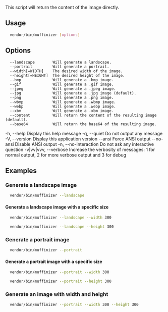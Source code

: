 This script will return the content of the image directly.

## Usage

```bash
  vendor/bin/muffinizer [options]
```

## Options
      --landscape        Will generate a landscape.
      --portrait         Will generate a portrait.
      --width[=WIDTH]    The desired width of the image.
      --height[=HEIGHT]  The desired height of the image.
      --bmp              Will generate a .bmp image.
      --gif              Will generate a .gif image.
      --jpeg             Will generate a .jpeg image.
      --jpg              Will generate a .jpg image (default).
      --png              Will generate a .png image.
      --wbmp             Will generate a .wbmp image.
      --webp             Will generate a .webp image.
      --xbm              Will generate a .xbm image.
      --content          Will return the content of the resulting image (default).
      --base64           Will return the base64 of the resulting image.
  -h, --help             Display this help message
  -q, --quiet            Do not output any message
  -V, --version          Display this application version
      --ansi             Force ANSI output
      --no-ansi          Disable ANSI output
  -n, --no-interaction   Do not ask any interactive question
  -v|vv|vvv, --verbose   Increase the verbosity of messages: 1 for normal output, 2 for more verbose output and 3 for debug

## Examples

### Generate a landscape image

```bash
  vendor/bin/muffinizer --landscape
```

#### Generate a landscape image with a specific size

```bash
  vendor/bin/muffinizer --landscape --width 300
```

```bash
  vendor/bin/muffinizer --landscape --height 300
```

### Generate a portrait image

```bash
  vendor/bin/muffinizer --portrait
```

#### Generate a portrait image with a specific size

```bash
  vendor/bin/muffinizer --portrait --width 300
```

```bash
  vendor/bin/muffinizer --portrait --height 300
```

### Generate an image with width and height

```bash
  vendor/bin/muffinizer --portrait --width 300 --height 300
```
